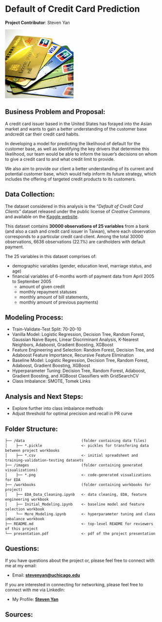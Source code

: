 # Default of Credit Card Prediction

**Project Contributor**:  Steven Yan

<img src="images/credit_card.jpeg">

## Business Problem and Proposal:

A credit card issuer based in the United States has forayed into the Asian market and wants to gain a better understanding of the customer base andcredit car their credit card habits.

In developing a model for predicting the likelihood of default for the customer base, as well as identifying the key drivers that determine this likelihood, our team would be able to inform the issuer’s decisions on whom to give a credit card to and what credit limit to provide.

We also aim to provide our client a better understanding of its current and potential customer base, which would help inform its future strategy, which includes the offering of targeted credit products to its customers.

## Data Collection:

The dataset considered in this analysis is the *“Default of Credit Card Clients”* dataset released under the public license of *Creative Commons* and available on the [Kaggle website](https://www.kaggle.com/uciml/default-of-credit-card-clients-dataset).

This dataset contains **30000 observations of 25 variables** from a bank (and also a cash and credit card issuer in Taiwan), where each observation corresponds to a particular credit card client. Among the total 30000 observations, 6636 observations (22.1%) are cardholders with default payment.

The 25 variables in this dataset comprises of:

- demographic variables (gender, education level, marriage status, and age)
- financial variables of 6-months worth of payment data from April 2005 to September 2005
  - amount of given credit
  - monthly repayment statuses
  - monthly amount of bill statements,
  - monthly amount of previous payments)

## Modeling Process:

- Train-Validate-Test Split: 70-20-10
- Vanilla Model:  Logistic Regression, Decision Tree, Random Forest, Gaussian Naive Bayes, Linear Discriminant Analysis, K-Nearest Neighbors, Adaboost, Gradient Boosting, XGBoost
- Feature Engineering and Selection:  Random Forest, Decision Tree, and Adaboost Feature Importance, Recursive Feature Elimination
- Baseline Model:  Logistic Regression, Decision Tree, Random Forest, Adaboost, Gradient Boosting, XGBoost
- Hyperparameter Tuning:  Decision Tree, Random Forest, Adaboost, Gradient Boosting, and XGBoost Classifiers with GridSearchCV
- Class Imbalance: SMOTE, Tomek Links

## Analysis and Next Steps:

* Explore further into class imbalance methods
* Adjust threshold for optimal precision and recall in PR curve

## Folder Structure:

```
├── /data                          (folder containing data files)
│    ├── *.pickle                  <- pickles for transfering data between project workbooks
│    ├── *.csv                     <- initial spreadsheet and training-validation-testing datasets
├── /images                        (folder containing generated visualizations)
│    ├── *.png                     <- code-generated visualizations for EDA
├── /workbooks                     (folder containing workbooks for project)
│    ├── EDA_Data_Cleaning.ipynb   <- data cleaning, EDA, feature engineering workbook
│    ├── Initial_Modeling.ipynb    <- baseline model and feature selection workbook
│    └── More_Modeling.ipynb       <- hyperparameter tuning and class imbalance workbook
├── README.md                      <- top-level README for reviewers of this project
└── presentation.pdf               <- pdf of the project presentation

```

## Questions:

If you have questions about the project or, please feel free to connect with me at my email:

- Email: **<a href='mailto@stevenyan@uchicago.edu'>stevenyan@uchicago.edu</a>**

If you are interested in connecting for networking, please feel free to connect with me via LinkedIn:

- My Profile: **<a href='https://www.linkedin.com/in/examsherpa/'>Steven Yan</a>**

## Sources:
